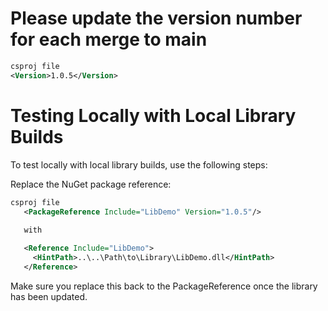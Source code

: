 # Please update the version number for each merge to main
```xml
csproj file
<Version>1.0.5</Version>
```
# Testing Locally with Local Library Builds

To test locally with local library builds, use the following steps:

Replace the NuGet package reference:
```xml
csproj file
   <PackageReference Include="LibDemo" Version="1.0.5"/>
  
   with

   <Reference Include="LibDemo">
     <HintPath>..\..\Path\to\Library\LibDemo.dll</HintPath>
   </Reference>
```

Make sure you replace this back to the PackageReference once the library has been updated.

